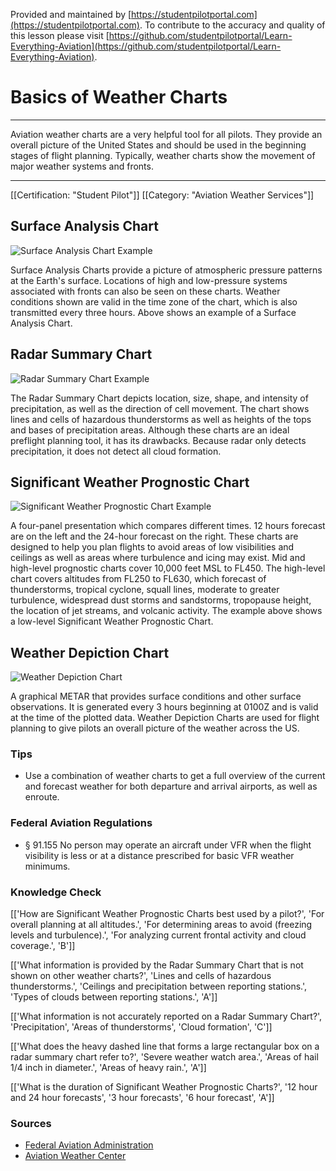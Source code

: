 <!--

*************************************************
Copyright © 2018 by Othneil I. Drew and Student Pilot Portal.

None of the material in this Work supersedes any documents,
procedures, or regulations issued by the Federal Aviation
Administration.

The Licensors does NOT claim copyright on any material published herein
that was taken from United States government sources.

Licensed under the Apache License, Version 2.0 (the "License");
you may not use this file except in compliance with the License.
You may obtain a copy of the License at

http://www.apache.org/licenses/LICENSE-2.0

Unless required by applicable law or agreed to in writing, software
distributed under the License is distributed on an "AS IS" BASIS,
WITHOUT WARRANTIES OR CONDITIONS OF ANY KIND, either express or implied.
See the License for the specific language governing permissions and
limitations under the License.

-->
Provided and maintained by [https://studentpilotportal.com](https://studentpilotportal.com). To contribute to the accuracy and quality of this lesson please visit [https://github.com/studentpilotportal/Learn-Everything-Aviation](https://github.com/studentpilotportal/Learn-Everything-Aviation).

<!-- DO NOT CHANGE OR ALTER TEXT ABOVE -->



# Basics of Weather Charts

---

Aviation weather charts are a very helpful tool for all pilots. They provide an overall picture of the United States and should be used in the beginning stages of flight planning. Typically, weather charts show the movement of major weather systems and fronts.

---

[[Certification: "Student Pilot"]]
[[Category: "Aviation Weather Services"]]



## Surface Analysis Chart

![Surface Analysis Chart Example](https://studentpilotportal.com/photos/learn/surface-analysis-chart.png)

Surface Analysis Charts provide a picture of atmospheric pressure patterns at the Earth's surface. Locations of high and low-pressure systems associated with fronts can also be seen on these charts. Weather conditions shown are valid in the time zone of the chart, which is also transmitted every three hours. Above shows an example of a Surface Analysis Chart.



## Radar Summary Chart

![Radar Summary Chart Example](https://studentpilotportal.com/photos/learn/radar_summary.png)

The Radar Summary Chart depicts location, size, shape, and intensity of precipitation, as well as the direction of cell movement. The chart shows lines and cells of hazardous thunderstorms as well as heights of the tops and bases of precipitation areas. Although these charts are an ideal preflight planning tool, it has its drawbacks. Because radar only detects precipitation, it does not detect all cloud formation.



## Significant Weather Prognostic Chart

![Significant Weather Prognostic Chart Example](https://studentpilotportal.com/photos/learn/progchart.png)

A four-panel presentation which compares different times. 12 hours forecast are on the left and the 24-hour forecast on the right. These charts are designed to help you plan flights to avoid areas of low visibilities and ceilings as well as areas where turbulence and icing may exist. Mid and high-level prognostic charts cover 10,000 feet MSL to FL450. The high-level chart covers altitudes from FL250 to FL630, which forecast of thunderstorms, tropical cyclone, squall lines, moderate to greater turbulence, widespread dust storms and sandstorms, tropopause height, the location of jet streams, and volcanic activity. The example above shows a low-level Significant Weather Prognostic Chart.



## Weather Depiction Chart

![Weather Depiction Chart](https://studentpilotportal.com/photos/learn/weather_depiction.png)

A graphical METAR that provides surface conditions and other surface observations. It is generated every 3 hours beginning at 0100Z and is valid at the time of the plotted data. Weather Depiction Charts are used for flight planning to give pilots an overall picture of the weather across the US.



### Tips

- Use a combination of weather charts to get a full overview of the current and forecast weather for both departure and arrival airports, as well as enroute.



### Federal Aviation Regulations

- <span class="badge-warning font-w700 px-1">&#167; 91.155</span> No person may operate an aircraft under VFR when the flight visibility is less or at a distance prescribed for basic VFR weather minimums.



### Knowledge Check

[['How are Significant Weather Prognostic Charts best used by a pilot?', 'For overall planning at all altitudes.', 'For determining areas to avoid (freezing levels and turbulence).', 'For analyzing current frontal activity and cloud coverage.', 'B']]

[['What information is provided by the Radar Summary Chart that is not shown on other weather charts?', 'Lines and cells of hazardous thunderstorms.', 'Ceilings and precipitation between reporting stations.', 'Types of clouds between reporting stations.', 'A']]

[['What information is not accurately reported on a Radar Summary Chart?', 'Precipitation', 'Areas of thunderstorms', 'Cloud formation', 'C']]

[['What does the heavy dashed line that forms a large rectangular box on a radar summary chart refer to?', 'Severe weather watch area.', 'Areas of hail 1/4 inch in diameter.', 'Areas of heavy rain.', 'A']]

[['What is the duration of Significant Weather Prognostic Charts?', '12 hour and 24 hour forecasts', '3 hour forecasts', '6 hour forecast', 'A']]



### Sources

- [Federal Aviation Administration](https://www.faa.gov)
- [Aviation Weather Center](https://aviationweather.gov)
